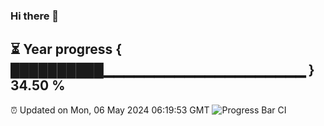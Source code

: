 ### Hi there 👋
⏳ Year progress { ██████████▁▁▁▁▁▁▁▁▁▁▁▁▁▁▁▁▁▁▁▁ } 34.50 %
---
⏰ Updated on Mon, 06 May 2024 06:19:53 GMT
![Progress Bar CI](https://github.com/liununu/liununu/workflows/Progress%20Bar%20CI/badge.svg)
